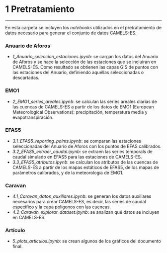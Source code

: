 # 1 Pretratamiento
***

En esta carpeta se incluyen los _notebooks_ utilizados en el pretratamiento de datos necesario para generar el conjunto de datos CAMELS-ES.

### Anuario de Aforos
* *1_Anuario_seleccion_estaciones.ipynb*: se cargan los datos del Anuario de Aforos y se hace la selección de las estaciones que se incluiran en CAMELS-ES. Como resultado se obtienen las capas GIS de puntos con las estaciones del Anuario, definiendo aquéllas seleccionadas o descartadas.

### EMO1
* *2_EMO1_series_areales.ipynb*: se calculan las series areales diarias de las cuencas de CAMELS-ES a partir de los datos de EMO1 (European Meteorological Observations): precipitación, temperatura media y evapotranspiración.

### EFAS5
* *3.1_EFAS5_reporting_points.ipynb*: se comparan las estaciones seleccionadas del Anuario de Aforos con los puntos de EFAS calibrados.
* *3.2_EFAS5_extraer_caudal.ipynb*: se extraen las series temporals de caudal simulado en EFAS5 para las estaciones de CAMELS-ES.
* *3.3_EFAS5_atributos.ipynb*: se calculan los atributos de las cuencas de CAMELS-ES a partir de los mapas estáticos de EFAS5, de los mapas de parámetros calibrados, y de la meteorología de EMO1.

### Caravan
* *4.1_Caravan_datos_auxiliares.ipynb*: se generan los datos auxiliares necesarios para crear CAMELS-ES, es decir, las series de caudal específico y la capa polígonos con las cuencas.
* *4.2_Caravan_explorar_dataset.ipynb*: se analizan qué datos se incluyen en CAMELS-ES.

### Artículo
* *5_plots_articulos.ipynb*: se crean algunos de los gráficos del documento final.